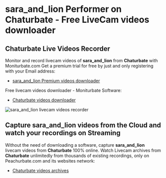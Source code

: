 # sara_and_lion Performer on Chaturbate - Free LiveCam videos downloader

## Chaturbate Live Videos Recorder

Monitor and record livecam videos of **sara_and_lion** from **Chaturbate** with Moniturbate.com
Get a premium trial for free by just and only registering with your Email address:
* [sara_and_lion Premium videos downloader](https://moniturbate.com/request-demo-licence-key.html)

Free livecam videos downloader - Moniturbate Software:
* [Chaturbate videos downloader](https://moniturbate.com/moniturbate-download-software.html)

![sara_and_lion livecam videos recorder](https://peachurnet.com/templates/moniturbate-software.png)


## Capture sara_and_lion videos from the Cloud and watch your recordings on Streaming

Without the need of downloading a software, capture **sara_and_lion** livecam videos from **Chaturbate** 100% online.
Watch Livecam archives from **Chaturbate** unlimitedly from thousands of existing recordings, only on Peachurbate.com and its websites network:
* [Chaturbate videos archives](https://peachurnet.com/)
